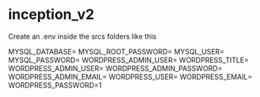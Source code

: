 # inception_v2
Create an .env inside the srcs folders like this

MYSQL_DATABASE=
MYSQL_ROOT_PASSWORD=
MYSQL_USER=
MYSQL_PASSWORD=
WORDPRESS_ADMIN_USER=
WORDPRESS_TITLE=
WORDPRESS_ADMIN_USER=
WORDPRESS_ADMIN_PASSWORD=
WORDPRESS_ADMIN_EMAIL=
WORDPRESS_USER=
WORDPRESS_EMAIL=
WORDPRESS_PASSWORD=1
